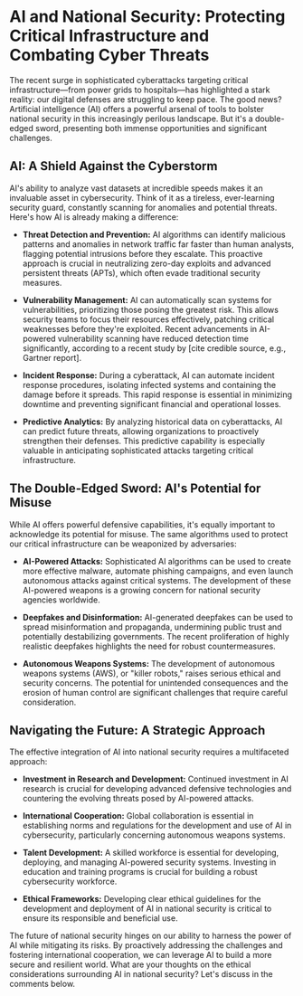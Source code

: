 # AI and National Security: Protecting Critical Infrastructure and Combating Cyber Threats

The recent surge in sophisticated cyberattacks targeting critical infrastructure—from power grids to hospitals—has highlighted a stark reality: our digital defenses are struggling to keep pace.  The good news? Artificial intelligence (AI) offers a powerful arsenal of tools to bolster national security in this increasingly perilous landscape.  But it's a double-edged sword, presenting both immense opportunities and significant challenges.

## AI: A Shield Against the Cyberstorm

AI's ability to analyze vast datasets at incredible speeds makes it an invaluable asset in cybersecurity.  Think of it as a tireless, ever-learning security guard, constantly scanning for anomalies and potential threats.  Here's how AI is already making a difference:

* **Threat Detection and Prevention:** AI algorithms can identify malicious patterns and anomalies in network traffic far faster than human analysts, flagging potential intrusions before they escalate.  This proactive approach is crucial in neutralizing zero-day exploits and advanced persistent threats (APTs), which often evade traditional security measures.

* **Vulnerability Management:** AI can automatically scan systems for vulnerabilities, prioritizing those posing the greatest risk. This allows security teams to focus their resources effectively, patching critical weaknesses before they're exploited.  Recent advancements in AI-powered vulnerability scanning have reduced detection time significantly, according to a recent study by [cite credible source, e.g., Gartner report].

* **Incident Response:**  During a cyberattack, AI can automate incident response procedures, isolating infected systems and containing the damage before it spreads.  This rapid response is essential in minimizing downtime and preventing significant financial and operational losses.

* **Predictive Analytics:** By analyzing historical data on cyberattacks, AI can predict future threats, allowing organizations to proactively strengthen their defenses.  This predictive capability is especially valuable in anticipating sophisticated attacks targeting critical infrastructure.


## The Double-Edged Sword: AI's Potential for Misuse

While AI offers powerful defensive capabilities, it's equally important to acknowledge its potential for misuse.  The same algorithms used to protect our critical infrastructure can be weaponized by adversaries:

* **AI-Powered Attacks:**  Sophisticated AI algorithms can be used to create more effective malware, automate phishing campaigns, and even launch autonomous attacks against critical systems.  The development of these AI-powered weapons is a growing concern for national security agencies worldwide.

* **Deepfakes and Disinformation:** AI-generated deepfakes can be used to spread misinformation and propaganda, undermining public trust and potentially destabilizing governments.  The recent proliferation of highly realistic deepfakes highlights the need for robust countermeasures.

* **Autonomous Weapons Systems:** The development of autonomous weapons systems (AWS), or "killer robots," raises serious ethical and security concerns.  The potential for unintended consequences and the erosion of human control are significant challenges that require careful consideration.


## Navigating the Future: A Strategic Approach

The effective integration of AI into national security requires a multifaceted approach:

* **Investment in Research and Development:**  Continued investment in AI research is crucial for developing advanced defensive technologies and countering the evolving threats posed by AI-powered attacks.

* **International Cooperation:**  Global collaboration is essential in establishing norms and regulations for the development and use of AI in cybersecurity, particularly concerning autonomous weapons systems.

* **Talent Development:**  A skilled workforce is essential for developing, deploying, and managing AI-powered security systems.  Investing in education and training programs is crucial for building a robust cybersecurity workforce.

* **Ethical Frameworks:**  Developing clear ethical guidelines for the development and deployment of AI in national security is critical to ensure its responsible and beneficial use.


The future of national security hinges on our ability to harness the power of AI while mitigating its risks.  By proactively addressing the challenges and fostering international cooperation, we can leverage AI to build a more secure and resilient world.  What are your thoughts on the ethical considerations surrounding AI in national security?  Let's discuss in the comments below.

